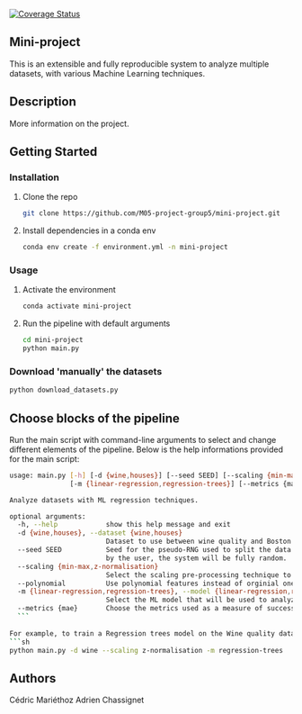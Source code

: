 [![Coverage Status](https://coveralls.io/repos/github/M05-project-group5/mini-project/badge.svg?branch=main)](https://coveralls.io/github/M05-project-group5/mini-project?branch=main)

## Mini-project
This is an extensible and fully reproducible system to analyze multiple datasets, with various Machine Learning techniques.

## Description
More information on the project.

## Getting Started

### Installation

1. Clone the repo
   ```sh
   git clone https://github.com/M05-project-group5/mini-project.git
   ```
2. Install dependencies in a conda env
   ```sh
   conda env create -f environment.yml -n mini-project
   ```
### Usage

1. Activate the environment
   ```sh
   conda activate mini-project
   ```
2. Run the pipeline with default arguments
   ```sh
   cd mini-project
   python main.py
   ```
### Download 'manually' the datasets
   ```sh
   python download_datasets.py
   ```
   
## Choose blocks of the pipeline
Run the main script with command-line arguments to select and change different elements of the pipeline.
Below is the help informations provided for the main script:
  ```sh
  usage: main.py [-h] [-d {wine,houses}] [--seed SEED] [--scaling {min-max,z-normalisation}] [--polynomial]
                 [-m {linear-regression,regression-trees}] [--metrics {mae}]

  Analyze datasets with ML regression techniques.

  optional arguments:
    -h, --help            show this help message and exit
    -d {wine,houses}, --dataset {wine,houses}
                          Dataset to use between wine quality and Boston house prices datasets.
    --seed SEED           Seed for the pseudo-RNG used to split the data and to initialize the models. If no seed is given
                          by the user, the system will be fully random.
    --scaling {min-max,z-normalisation}
                          Select the scaling pre-processing technique to apply to the features.
    --polynomial          Use polynomial features instead of orginial ones for pre-processing
    -m {linear-regression,regression-trees}, --model {linear-regression,regression-trees}
                          Select the ML model that will be used to analyze the data.
    --metrics {mae}       Choose the metrics used as a measure of success of the chosen model.
    ```
    
For example, to train a Regression trees model on the Wine quality dataset with a z-normalisation, run:
 ```sh
 python main.py -d wine --scaling z-normalisation -m regression-trees
 ```
 
 ## Authors
 Cédric Mariéthoz
 Adrien Chassignet
